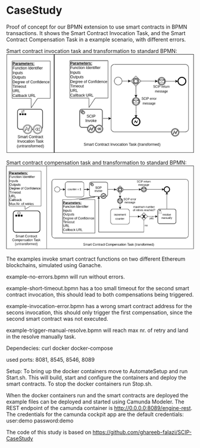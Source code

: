 # CaseStudy
Proof of concept for our BPMN extension to use smart contracts in BPMN transactions.
It shows the Smart Contract Invocation Task, and the Smart Contract Compensation Task in a example scenario,
with different errors.

Smart contract invocation task and transformation to standard BPMN:
![SCIT](scit-transform.png)


Smart contract compensation task and transformation to standard BPMN:
![SCCT](scct-transformation.png)

The examples invoke smart contract functions on two different Ethereum blockchains, simulated using Ganache.

example-no-errors.bpmn will run without errors.

example-short-timeout.bpmn has a too small timeout for the second smart contract invocation, this should lead to both compensations being triggered.

example-invocation-error.bpmn has a wrong smart contract address for the secons invocation, this should only trigger the first compensation, since the second smart contract was not executed.

example-trigger-manual-resolve.bpmn will reach max nr. of retry and land in the resolve manually task.


Dependecies:
curl
docker
docker-compose

used ports:  8081, 8545, 8546, 8089

Setup:
To bring up the docker containers move to AutomateSetup and run Start.sh. This will build, start and configure the containers and deploy the smart contracts.
To stop the docker containers run Stop.sh.


When the docker containers run and the smart contracts are deployed the example files can be
deployed and started using Camunda Modeler.
The REST endpoint of the camunda container is http://0.0.0.0:8089/engine-rest.
The credentials for the camunda cockpit app are the default credentials:
user:demo
password:demo



The code of this study is based on https://github.com/ghareeb-falazi/SCIP-CaseStudy
